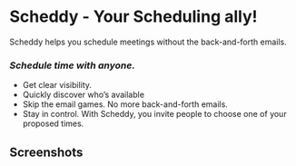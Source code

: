 # Scheddy - Your Scheduling ally!

Scheddy helps you schedule meetings without the back-and-forth emails.

### *Schedule time with anyone.* 

-   Get clear visibility.
-   Quickly discover who’s available
-   Skip the email games. No more back-and-forth emails.
-   Stay in control. With Scheddy, you invite people to choose one of your proposed times.
## Screenshots
